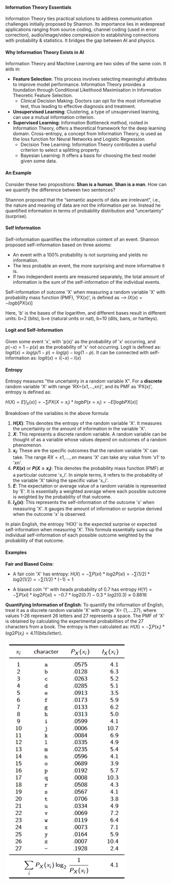 #### Information Theory Essentials
Information Theory ties practical solutions to address communication challenges initially proposed by Shannon. Its importance lies in widespread applications ranging from source coding, channel coding (used in error correction), audio/image/video compression to establishing connections with probability & statistics. It bridges the gap between AI and physics.
#### Why Information Theory Exists in AI 
Information Theory and Machine Learning are two sides of the same coin. It aids in:
- **Feature Selection**: This process involves selecting meaningful attributes to improve model performance. Information Theory provides a foundation through Conditional Likelihood Maximisation in Information Theoretic Feature Selection.
	- Clinical Decision Making: Doctors can opt for the most informative test, thus leading to effective diagnosis and treatment. 
- **Unsupervised Learning**: Clustering, a type of unsupervised learning, can use a mutual information criterion.
- **Supervised Learning**: Information Bottleneck method, rooted in Information Theory, offers a theoretical framework for the deep learning domain. Cross-entropy, a concept from Information Theory, is used as the loss function for Neural Networks and Logistic Regression.
	- Decision Tree Learning: Information Theory contributes a useful criterion to select a splitting property.
	- Bayesian Learning: It offers a basis for choosing the best model given some data.
#### An Example
Consider these two propositions: **Shan is a human**. **Shan is a man**. How can we quantify the difference between two sentences?  

Shannon proposed that the “semantic aspects of data are irrelevant”, i.e., the nature and meaning of data are not the information per se. Instead he quantified information in terms of probability distribution and “uncertainty” (surprise).
#### Self Information
Self-information quantifies the information content of an event. Shannon proposed self-information based on three axioms:
- An event with a 100% probability is not surprising and yields no information.
- The less probable an event, the more surprising and more informative it is.
- If two independent events are measured separately, the total amount of information is the sum of the self-information of the individual events.

Self-information of outcome 'X' when measuring a random variable 'X' with probability mass function (PMF), 'PX(x)', is defined as --> $IX(x)=-logb[PX(x)]$

Here, 'b' is the bases of the logarithm, and different bases result in different units: b=2 (bits), b=e (natural units or nat), b=10 (dits, bans, or hartleys).
#### Logit and Self-Information 
Given some event 'x', with 'p(x)' as the probability of 'x' occurring, and $p(¬x) = 1 − p(x)$ as the probability of 'x' not occurring. Logit is defined as:
$logit(x) = log (p / 1 − p) = log(p) - log(1 - p)$. 
It can be connected with self-information as:
$logit(x)= I (¬x) - I (x)$
#### Entropy
Entropy measures "the uncertainty in a random variable X". For a **discrete** random variable 'X' with range 'RX={x1,...,xn}', and its PMF as 'PX(x)', entropy is defined as:

$H(X)= E[I_X(x)] = - ∑ PX(X = x_i)*logb P(x = x_i) = - E[logb PX(x)]$

Breakdown of the variables in the above formula:
1. **$H(X)$**: This denotes the entropy of the random variable 'X'. It measures the uncertainty or the amount of information in the variable 'X'.
2. **$X$**: This represents a discrete random variable. A random variable can be thought of as a variable whose values depend on outcomes of a random phenomenon.
3. **$x_i$**: These are the specific outcomes that the random variable 'X' can take. The range $RX={x1,...,xn}$ means 'X' can take any value from 'x1' to 'xn'.
4. **$PX(x)$** or **$P(X = x_i)$**: This denotes the probability mass function (PMF) at a particular outcome 'x_i'. In simple terms, it refers to the probability of the variable 'X' taking the specific value 'x_i'.
5. **$E$**: The expectation or average value of a random variable is represented by 'E'. It is essentially a weighted average where each possible outcome is weighted by the probability of that outcome.
6. **$I_X(x)$**: This represents the self-information of the outcome 'x' when measuring 'X'. It gauges the amount of information or surprise derived when the outcome 'x' is observed.

In plain English, the entropy 'H(X)' is the expected surprise or expected self-information when measuring 'X'. This formula essentially sums up the individual self-information of each possible outcome weighted by the probability of that outcome.
#### Examples
**Fair and Biased Coins**: 
- A fair coin 'X' has entropy:
	$H(X) = - ∑ P(xi)*log2 P(xi) = - ∑ (1/2)*log2(1/2) = - ∑ (1/2)*(-1) = 1$

- A biased coin 'Y' with heads probability of 0.7 has entropy
	$H(Y) = - ∑ P(xi)*log2 P(xi) = -0.7*log2(0.7) - 0.3*log2(0.3) ≈ 0.8816$

**Quantifying Information of English**: To quantify the information of English, treat it as a discrete random variable 'X' with range 'X= {1,....27}, where values 1-26 represent 26 letters and 27 represents a space. The PMF of 'X' is obtained by calculating the experimental probabilities of the 27 characters from a book. The entropy is then calculated as:
$H(X) = - ∑ P(x_i)*log2 P(x_i) = 4.11 (bits/letter)$.

![](Images/chrome_kHSoW8aMrg.png)